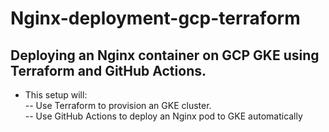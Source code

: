 # Nginx-deployment-gcp-terraform

## Deploying an Nginx container on GCP GKE using Terraform and GitHub Actions.

- This setup will:  
   -- Use Terraform to provision an GKE cluster.  
   -- Use GitHub Actions to deploy an Nginx pod to GKE automatically
